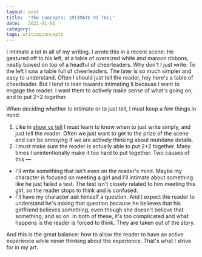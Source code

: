 ```yaml
---
layout: post
title:  "The Concepts: INTIMATE VS TELL"
date:   2021-01-01
category: 
tags: writingconcepts
---
```

I intimate a lot in all of my writing. I wrote this in a recent scene: He gestured off to his left, at a table of oversized white and maroon ribbons, neatly bowed on top of a headful of cheerleaders. Why don't I just write: To the left I saw a table full of cheerleaders. The later is so much simpler and easy to understand. Often I should just tell the reader, hey here's a table of cheerleader. But I tend to lean towards intimating it because I want to engage the reader. I want them to actively make sense of what's going on, and to put 2+2 together. 

When deciding whether to intimate or to just tell, I must keep a few things in mind:

1. Like in [show vs tell](https://silencevosh.github.io/2020/12/30/TheConceptsSHOWVSTELL.md) I must learn to know when to just write simply, and just tell the reader. Often we just want to get to the prize of the scene and can be annoying if we are actively thinking about mundane details.
2. I must make sure the reader is actually able to put 2+2 together. Many times I unintentionally make it too hard to put together. Two causes of this —
- I'll write something that isn't even on the reader's mind. Maybe my character is focused on meeting a girl and I'll intimate about something like he just failed a test. The test isn't closely related to him meeting this girl, so the reader stops to think and is confused.
- I'll have my character ask himself a question. And I expect the reader to understand he's asking that question because he believes that his girlfriend believes something, even though she doesn't believe that something, and so on. In both of these, it's too complicated and what happens is the reader is forced to think. They are taken out of the story.

And this is the great balance: how to allow the reader to have an active experience while never thinking about the experience. That's what I strive for in my art.